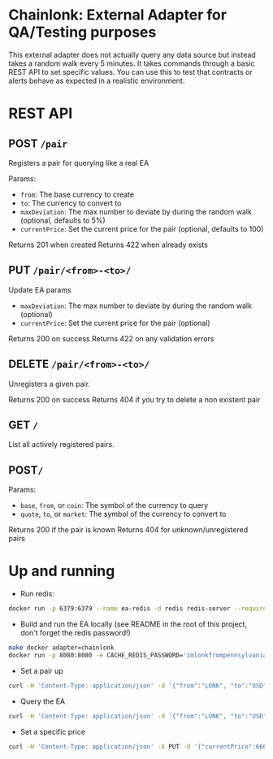 # Chainlonk: External Adapter for QA/Testing purposes

This external adapter does not actually query any data source but instead takes a random walk every 5 minutes.
It takes commands through a basic REST API to set specific values.
You can use this to test that contracts or alerts behave as expected in a realistic environment.

# REST API

## POST `/pair`

Registers a pair for querying like a real EA

Params:

- `from`: The base currency to create
- `to`: The currency to convert to
- `maxDeviation`: The max number to deviate by during the random walk (optional, defaults to 5%)
- `currentPrice`: Set the current price for the pair (optional, defaults to 100)

Returns 201 when created
Returns 422 when already exists

## PUT `/pair/<from>-<to>/`

Update EA params

- `maxDeviation`: The max number to deviate by during the random walk (optional)
- `currentPrice`: Set the current price for the pair (optional)

Returns 200 on success
Returns 422 on any validation errors

## DELETE `/pair/<from>-<to>/`

Unregisters a given pair.

Returns 200 on success
Returns 404 if you try to delete a non existent pair

## GET `/`

List all actively registered pairs.

## POST`/`

Params:

- `base`, `from`, or `coin`: The symbol of the currency to query
- `quote`, `to`, or `market`: The symbol of the currency to convert to

Returns 200 if the pair is known
Returns 404 for unknown/unregistered pairs

# Up and running

- Run redis:

```bash
docker run -p 6379:6379 --name ea-redis -d redis redis-server --requirepass imlonkfrompennsylvania
```

- Build and run the EA locally (see README in the root of this project, don't forget the redis password!)

```bash
make docker adapter=chainlonk
docker run -p 8080:8080 -e CACHE_REDIS_PASSWORD='imlonkfrompennsylvania' -it chainlonk-adapter:latest
```

- Set a pair up

```bash
curl -H 'Content-Type: application/json' -d '{"from":"LONK", "to":"USD"}' localhost:8080/pairs
```

- Query the EA

```bash
curl -H 'Content-Type: application/json' -d '{"from":"LONK", "to":"USD"}' localhost:8080/
```

- Set a specific price

```bash
curl -H 'Content-Type: application/json' -X PUT -d '{"currentPrice":666}' localhost:8080/pairs/lonk-usd/
```